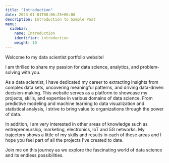 ```yaml
---
title: "Introduction"
date: 2023-01-01T08:06:25+06:00
description: Introduction to Sample Post
menu:
  sidebar:
    name: Introduction
    identifier: introduction
    weight: 10
---
```


Welcome to my data scientist portfolio website! 

I am thrilled to share my passion for data science, analytics, and problem-solving with you.

As a data scientist, I have dedicated my career to extracting insights from complex data sets, uncovering meaningful patterns, and driving data-driven decision-making. This website serves as a platform to showcase my projects, skills, and expertise in various domains of data science. From predictive modeling and machine learning to data visualization and statistical analysis, I strive to bring value to organizations through the power of data.

In addition, I am very interested in other areas of knowledge such as entrepreneurship, marketing, electronics, IoT and 5G networks. My trajectory shows a little of my skills and results in each of these areas and I hope you feel part of all the projects I've created to date.

Join me on this journey as we explore the fascinating world of data science and its endless possibilities.
